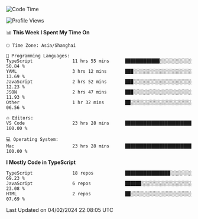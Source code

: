 <!--START_SECTION:waka-->
![Code Time](http://img.shields.io/badge/Code%20Time-5%2C777%20hrs%2056%20mins-blue)

![Profile Views](http://img.shields.io/badge/Profile%20Views-0-blue)

📊 **This Week I Spent My Time On** 

```text
🕑︎ Time Zone: Asia/Shanghai

💬 Programming Languages: 
TypeScript               11 hrs 55 mins      █████████████░░░░░░░░░░░░   50.84 % 
YAML                     3 hrs 12 mins       ███░░░░░░░░░░░░░░░░░░░░░░   13.69 % 
JavaScript               2 hrs 52 mins       ███░░░░░░░░░░░░░░░░░░░░░░   12.23 % 
JSON                     2 hrs 47 mins       ███░░░░░░░░░░░░░░░░░░░░░░   11.93 % 
Other                    1 hr 32 mins        ██░░░░░░░░░░░░░░░░░░░░░░░   06.56 % 

🔥 Editors: 
VS Code                  23 hrs 28 mins      █████████████████████████   100.00 % 

💻 Operating System: 
Mac                      23 hrs 28 mins      █████████████████████████   100.00 % 
```

**I Mostly Code in TypeScript** 

```text
TypeScript               18 repos            █████████████████░░░░░░░░   69.23 % 
JavaScript               6 repos             ██████░░░░░░░░░░░░░░░░░░░   23.08 % 
HTML                     2 repos             ██░░░░░░░░░░░░░░░░░░░░░░░   07.69 % 
```




 Last Updated on 04/02/2024 22:08:05 UTC
<!--END_SECTION:waka-->
